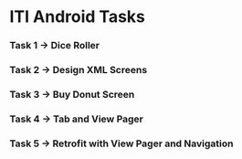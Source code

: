 # ITI Android Tasks

### Task 1  -> Dice Roller

### Task 2  -> Design XML Screens

### Task 3  -> Buy Donut Screen

### Task 4  -> Tab and View Pager

### Task 5  -> Retrofit with View Pager and Navigation
